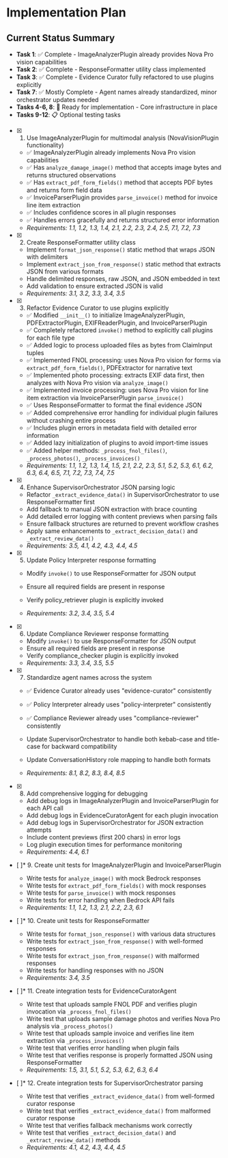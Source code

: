 # Implementation Plan

## Current Status Summary
- **Task 1**: ✅ Complete - ImageAnalyzerPlugin already provides Nova Pro vision capabilities
- **Task 2**: ✅ Complete - ResponseFormatter utility class implemented
- **Task 3**: ✅ Complete - Evidence Curator fully refactored to use plugins explicitly
- **Task 7**: ✅ Mostly Complete - Agent names already standardized, minor orchestrator updates needed
- **Tasks 4-6, 8**: 🔄 Ready for implementation - Core infrastructure in place
- **Tasks 9-12**: 📋 Optional testing tasks

- [x] 1. Use ImageAnalyzerPlugin for multimodal analysis (NovaVisionPlugin functionality)
  - ✅ ImageAnalyzerPlugin already implements Nova Pro vision capabilities
  - ✅ Has `analyze_damage_image()` method that accepts image bytes and returns structured observations
  - ✅ Has `extract_pdf_form_fields()` method that accepts PDF bytes and returns form field data
  - ✅ InvoiceParserPlugin provides `parse_invoice()` method for invoice line item extraction
  - ✅ Includes confidence scores in all plugin responses
  - ✅ Handles errors gracefully and returns structured error information
  - _Requirements: 1.1, 1.2, 1.3, 1.4, 2.1, 2.2, 2.3, 2.4, 2.5, 7.1, 7.2, 7.3_

- [x] 2. Create ResponseFormatter utility class
  - Implement `format_json_response()` static method that wraps JSON with delimiters
  - Implement `extract_json_from_response()` static method that extracts JSON from various formats
  - Handle delimited responses, raw JSON, and JSON embedded in text
  - Add validation to ensure extracted JSON is valid
  - _Requirements: 3.1, 3.2, 3.3, 3.4, 3.5_

- [x] 3. Refactor Evidence Curator to use plugins explicitly
  - ✅ Modified `__init__()` to initialize ImageAnalyzerPlugin, PDFExtractorPlugin, EXIFReaderPlugin, and InvoiceParserPlugin
  - ✅ Completely refactored `invoke()` method to explicitly call plugins for each file type
  - ✅ Added logic to process uploaded files as bytes from ClaimInput tuples
  - ✅ Implemented FNOL processing: uses Nova Pro vision for forms via `extract_pdf_form_fields()`, PDFExtractor for narrative text
  - ✅ Implemented photo processing: extracts EXIF data first, then analyzes with Nova Pro vision via `analyze_image()`
  - ✅ Implemented invoice processing: uses Nova Pro vision for line item extraction via InvoiceParserPlugin `parse_invoice()`
  - ✅ Uses ResponseFormatter to format the final evidence JSON
  - ✅ Added comprehensive error handling for individual plugin failures without crashing entire process
  - ✅ Includes plugin errors in metadata field with detailed error information
  - ✅ Added lazy initialization of plugins to avoid import-time issues
  - ✅ Added helper methods: `_process_fnol_files()`, `_process_photos()`, `_process_invoices()`
  - _Requirements: 1.1, 1.2, 1.3, 1.4, 1.5, 2.1, 2.2, 2.3, 5.1, 5.2, 5.3, 6.1, 6.2, 6.3, 6.4, 6.5, 7.1, 7.2, 7.3, 7.4, 7.5_

- [x] 4. Enhance SupervisorOrchestrator JSON parsing logic





  - Refactor `_extract_evidence_data()` in SupervisorOrchestrator to use ResponseFormatter first
  - Add fallback to manual JSON extraction with brace counting
  - Add detailed error logging with content previews when parsing fails
  - Ensure fallback structures are returned to prevent workflow crashes
  - Apply same enhancements to `_extract_decision_data()` and `_extract_review_data()`
  - _Requirements: 3.5, 4.1, 4.2, 4.3, 4.4, 4.5_



- [x] 5. Update Policy Interpreter response formatting



  - Modify `invoke()` to use ResponseFormatter for JSON output
  - Ensure all required fields are present in response
  - Verify policy_retriever plugin is explicitly invoked


  - _Requirements: 3.2, 3.4, 3.5, 5.4_

- [x] 6. Update Compliance Reviewer response formatting



  - Modify `invoke()` to use ResponseFormatter for JSON output
  - Ensure all required fields are present in response
  - Verify compliance_checker plugin is explicitly invoked
  - _Requirements: 3.3, 3.4, 3.5, 5.5_

- [x] 7. Standardize agent names across the system



  - ✅ Evidence Curator already uses "evidence-curator" consistently
  - ✅ Policy Interpreter already uses "policy-interpreter" consistently  



  - ✅ Compliance Reviewer already uses "compliance-reviewer" consistently
  - Update SupervisorOrchestrator to handle both kebab-case and title-case for backward compatibility
  - Update ConversationHistory role mapping to handle both formats
  - _Requirements: 8.1, 8.2, 8.3, 8.4, 8.5_

- [x] 8. Add comprehensive logging for debugging



  - Add debug logs in ImageAnalyzerPlugin and InvoiceParserPlugin for each API call
  - Add debug logs in EvidenceCuratorAgent for each plugin invocation
  - Add debug logs in SupervisorOrchestrator for JSON extraction attempts
  - Include content previews (first 200 chars) in error logs
  - Log plugin execution times for performance monitoring
  - _Requirements: 4.4, 6.1_

- [ ]* 9. Create unit tests for ImageAnalyzerPlugin and InvoiceParserPlugin
  - Write tests for `analyze_image()` with mock Bedrock responses
  - Write tests for `extract_pdf_form_fields()` with mock responses
  - Write tests for `parse_invoice()` with mock responses
  - Write tests for error handling when Bedrock API fails
  - _Requirements: 1.1, 1.2, 1.3, 2.1, 2.2, 2.3, 6.1_

- [ ]* 10. Create unit tests for ResponseFormatter
  - Write tests for `format_json_response()` with various data structures
  - Write tests for `extract_json_from_response()` with well-formed responses
  - Write tests for `extract_json_from_response()` with malformed responses
  - Write tests for handling responses with no JSON
  - _Requirements: 3.4, 3.5_

- [ ]* 11. Create integration tests for EvidenceCuratorAgent
  - Write test that uploads sample FNOL PDF and verifies plugin invocation via `_process_fnol_files()`
  - Write test that uploads sample damage photos and verifies Nova Pro analysis via `_process_photos()`
  - Write test that uploads sample invoice and verifies line item extraction via `_process_invoices()`
  - Write test that verifies error handling when plugin fails
  - Write test that verifies response is properly formatted JSON using ResponseFormatter
  - _Requirements: 1.5, 3.1, 5.1, 5.2, 5.3, 6.2, 6.3, 6.4_

- [ ]* 12. Create integration tests for SupervisorOrchestrator parsing
  - Write test that verifies `_extract_evidence_data()` from well-formed curator response
  - Write test that verifies `_extract_evidence_data()` from malformed curator response
  - Write test that verifies fallback mechanisms work correctly
  - Write test that verifies `_extract_decision_data()` and `_extract_review_data()` methods
  - _Requirements: 4.1, 4.2, 4.3, 4.4, 4.5_
